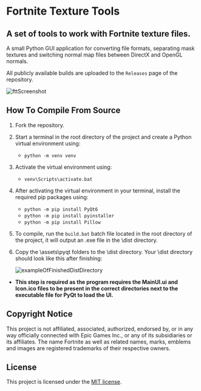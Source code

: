 # Fortnite Texture Tools
## A set of tools to work with Fortnite texture files.

A small Python GUI application for converting file formats, separating mask textures and switching normal map files between DirectX and OpenGL normals.

All publicly available builds are uploaded to the `Releases` page of the repository.

![fttScreenshot](https://user-images.githubusercontent.com/99072163/181739003-7f59db07-c331-4fd2-b676-2fc46e26fe4a.png)

## How To Compile From Source

1. Fork the repository.
2. Start a terminal in the root directory of the project and create a Python virtual environment using:
    - ```python -m venv venv```
3. Activate the virtual environment using:
    - ```venv\Scripts\activate.bat```
4. After activating the virtual environment in your terminal, install the required pip packages using:
    - ```python -m pip install PyQt6```
    - ```python -m pip install pyinstaller```
    - ```python -m pip install Pillow```
5. To compile, run the `build.bat` batch file located in the root directory of the project, it will output an .exe file in the \dist directory.
6. Copy the \assets\pyqt folders to the \dist directory. Your \dist directory should look like this after finishing:

    ![exampleOfFinishedDistDirectory](https://user-images.githubusercontent.com/99072163/181738932-ff82237e-6b7f-4557-b2d4-978df67c075c.png)
- **This step is required as the program requires the MainUI.ui and Icon.ico files to be present in the correct directories next to the executable file for PyQt to load the UI.**

## Copyright Notice

This project is not affiliated, associated, authorized, endorsed by, or in any way officially connected with Epic Games Inc., or any of its subsidiaries or its affiliates. The name Fortnite as well as related names, marks, emblems and images are registered trademarks of their respective owners.

## License

This project is licensed under the [MIT license](LICENSE).
